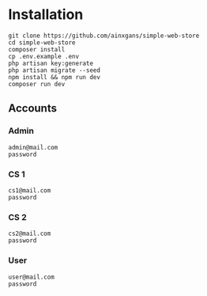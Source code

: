 # Installation

```shell
git clone https://github.com/ainxgans/simple-web-store
cd simple-web-store
composer install
cp .env.example .env
php artisan key:generate
php artisan migrate --seed
npm install && npm run dev
composer run dev
```

## Accounts

### Admin

```shell
admin@mail.com
password
```

### CS 1

```shell
cs1@mail.com
password
```

### CS 2

```shell
cs2@mail.com
password
```

### User

```shell
user@mail.com
password
```
